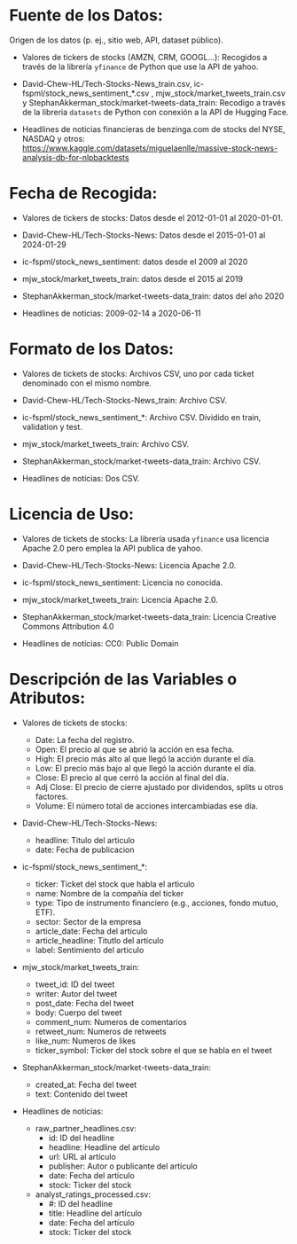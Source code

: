 # Fuente de los Datos:
Origen de los datos (p. ej., sitio web, API, dataset público).

- Valores de tickers de stocks (AMZN, CRM, GOOGL...): Recogidos a través de la librería `yfinance` de Python que use la API de yahoo.

- David-Chew-HL/Tech-Stocks-News_train.csv, ic-fspml/stock_news_sentiment_*.csv , mjw_stock/market_tweets_train.csv y StephanAkkerman_stock/market-tweets-data_train: Recodigo a través de la libreria `datasets` de Python con conexión a la API de Hugging Face.

- Headlines de noticias financieras de benzinga.com de stocks del NYSE, NASDAQ y otros: https://www.kaggle.com/datasets/miguelaenlle/massive-stock-news-analysis-db-for-nlpbacktests

# Fecha de Recogida:
- Valores de tickers de stocks: Datos desde el 2012-01-01 al 2020-01-01.

- David-Chew-HL/Tech-Stocks-News: Datos desde el 2015-01-01 al 2024-01-29

- ic-fspml/stock_news_sentiment: datos desde el 2009 al 2020 

- mjw_stock/market_tweets_train: datos desde el 2015 al 2019

- StephanAkkerman_stock/market-tweets-data_train: datos del año 2020

- Headlines de noticias: 2009-02-14 a 2020-06-11

# Formato de los Datos:
- Valores de tickets de stocks: Archivos CSV, uno por cada ticket denominado con el mismo nombre.

- David-Chew-HL/Tech-Stocks-News_train: Archivo CSV.

- ic-fspml/stock_news_sentiment_*: Archivo CSV. Dividido en train, validation y test.

- mjw_stock/market_tweets_train: Archivo CSV.

- StephanAkkerman_stock/market-tweets-data_train: Archivo CSV.

- Headlines de noticias: Dos CSV.

# Licencia de Uso:
- Valores de tickets de stocks: La librería usada `yfinance` usa licencia Apache 2.0 pero emplea la API publica de yahoo.

- David-Chew-HL/Tech-Stocks-News: Licencia Apache 2.0.

- ic-fspml/stock_news_sentiment: Licencia no conocida.

- mjw_stock/market_tweets_train: Licencia Apache 2.0.

- StephanAkkerman_stock/market-tweets-data_train: Licencia Creative Commons Attribution 4.0

- Headlines de noticias: CC0: Public Domain

# Descripción de las Variables o Atributos:
- Valores de tickets de stocks:
    - Date: La fecha del registro.
    - Open: El precio al que se abrió la acción en esa fecha.
    - High: El precio más alto al que llegó la acción durante el día.
    - Low: El precio más bajo al que llegó la acción durante el día.
    - Close: El precio al que cerró la acción al final del día.
    - Adj Close: El precio de cierre ajustado por dividendos, splits u otros factores.
    - Volume: El número total de acciones intercambiadas ese día.

- David-Chew-HL/Tech-Stocks-News:
    - headline: Titulo del articulo 
    - date: Fecha de publicacion

- ic-fspml/stock_news_sentiment_*:
    - ticker: Ticket del stock que habla el articulo
    - name: Nombre de la compañía del ticker
    - type: Tipo de instrumento financiero (e.g., acciones, fondo mutuo, ETF).
    - sector: Sector de la empresa
    - article_date: Fecha del articulo
    - article_headline: Titutlo del articulo
    - label: Sentimiento del articulo

- mjw_stock/market_tweets_train:
    - tweet_id: ID del tweet
    - writer: Autor del tweet
    - post_date: Fecha del tweet
    - body: Cuerpo del tweet
    - comment_num: Numeros de comentarios
    - retweet_num: Numeros de retweets
    - like_num: Numeros de likes
    - ticker_symbol: Ticker del stock sobre el que se habla en el tweet

- StephanAkkerman_stock/market-tweets-data_train:
    - created_at: Fecha del tweet
    - text: Contenido del tweet
 
- Headlines de noticias:
    - raw_partner_headlines.csv:
      - id: ID del headline
      - headline: Headline del artículo
      - url: URL al artículo
      - publisher: Autor o publicante del artículo
      - date: Fecha del artículo
      - stock: Ticker del stock
    - analyst_ratings_processed.csv:
      - #: ID del headline
      - title: Headline del artículo
      - date: Fecha del artículo
      - stock: Ticker del stock
